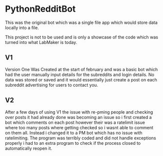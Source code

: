 # PythonRedditBot
 
This was the original bot which was a single file app which would store data locally into a file.

This project is not to be used and is only a showcase of the code which was turned into what LabMaker is today.


## V1
Version One Was Created at the start of february and was a basic bot which had the user manually input details for the subreddits and login details. 
No data was stored or saved and it would essentially just create a post on each subreddit advertising for users to contact you.

## V2
After a few days of using V1 the issue with re-pming people and checking over posts it had already done was becoming an issue so i first created a bot which comments on each post however their was a ratelimit
issue where too many posts where getting checked so i wasnt able to comment on them all. Instead i changed it to a PM bot which has no issue with ratelimiting. The program was terribly coded and did not handle
exceptions properly i had to an extra program to check if the process closed to automatically reopen it. 
